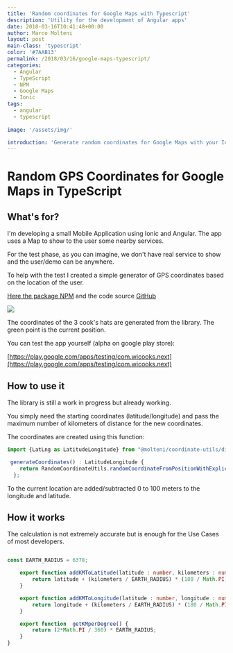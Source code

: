 ```yaml
---
title: 'Random coordinates for Google Maps with Typescript'
description: 'Utility for the development of Angular apps'
date: 2018-03-16T10:41:48+00:00
author: Marco Molteni
layout: post
main-class: 'typescript'
color: '#7AAB13'
permalink: /2018/03/16/google-maps-typescript/
categories:
  - Angular
  - TypeScript
  - NPM
  - Google Maps
  - Ionic 
tags:
  - angular
  - typescript
 
image: '/assets/img/'

introduction: 'Generate random coordinates for Google Maps with your Ionic/TypeScript application'
---
```

# Random GPS Coordinates for Google Maps in TypeScript

## What's for?

I'm developing a small Mobile Application using Ionic and Angular. The app uses a Map to show to the user some nearby services.

For the test phase, as you can imagine, we don't have real service to show and the user/demo can be anywhere.

To help with the test I created a simple generator of GPS coordinates based on the location of the user.

[Here the package NPM](https://www.npmjs.com/package/@molteni/coordinate-utils) and the code source [GitHub](https://github.com/marco76/CoordinateUtils)

<img src="{{site.baseurl}}/assets/img/uploads/2018/03/map_1.jpg" />

The coordinates of the 3 cook's hats are generated from the library. The green point is the current position.

You can test the app yourself (alpha on google play store):

[https://play.google.com/apps/testing/com.wicooks.next](https://play.google.com/apps/testing/com.wicooks.next)

## How to use it

The library is still a work in progress but already working.

You simply need the starting coordinates (latitude/longitude) and pass the maximum number of kilometers of distance for the new coordinates.

The coordinates are created using this function:
```typescript
import {LatLng as LatitudeLongitude} from "@molteni/coordinate-utils/dist/LatLng";

 generateCoordinates() : LatitudeLongitude {
    return RandomCoordinateUtils.randomCoordinateFromPositionWithExplicitLatLng(this.currentLocation.lat, this.currentLocation.lng, 0.1);
  };
```

To the current location are added/subtracted 0 to 100 meters to the longitude and latitude.

## How it works

The calculation is not extremely accurate but is enough for the Use Cases of most developers.

``` typescript

const EARTH_RADIUS = 6378;

    export function addKMToLatitude(latitude : number, kilometers : number) : number {
        return latitude + (kilometers / EARTH_RADIUS) * (180 / Math.PI);
    }

    export function addKMToLongitude(latitude : number, longitude : number, kilometers : number) : number {
        return longitude + (kilometers / EARTH_RADIUS) * (180 / Math.PI) / Math.cos(latitude * Math.PI / 180);
    }

    export function  getKMperDegree() {
        return (2*Math.PI / 360) * EARTH_RADIUS;
    }
}
```